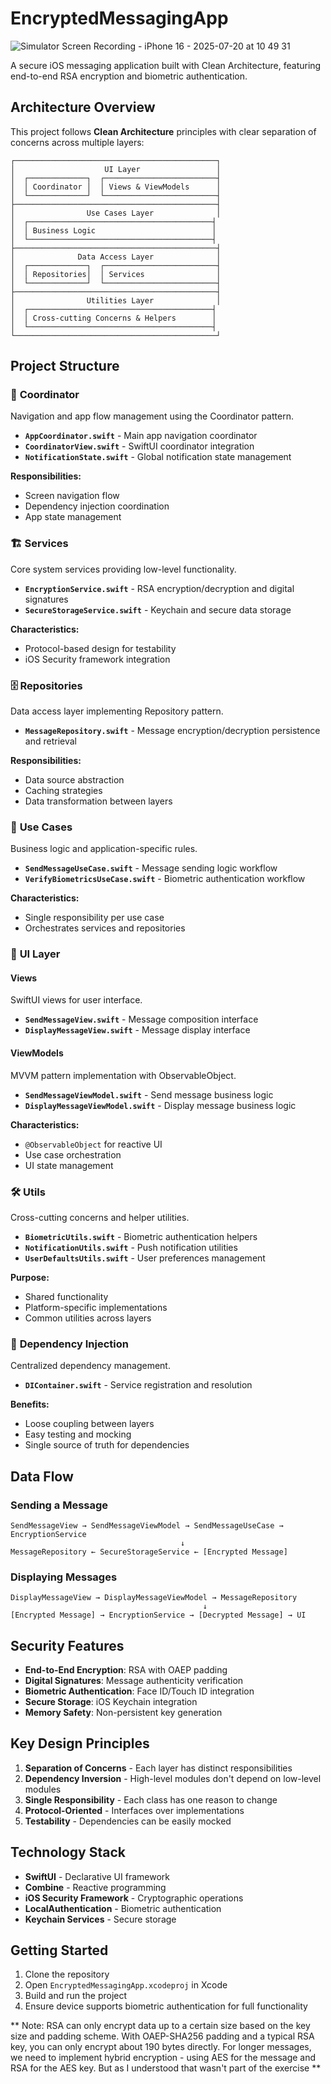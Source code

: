 # EncryptedMessagingApp

![Simulator Screen Recording - iPhone 16 - 2025-07-20 at 10 49 31](https://github.com/user-attachments/assets/95a772f3-25c9-4978-811a-759656f3a116)

A secure iOS messaging application built with Clean Architecture, featuring end-to-end RSA encryption and biometric authentication.

## Architecture Overview

This project follows **Clean Architecture** principles with clear separation of concerns across multiple layers:

```
┌─────────────────────────────────────────────┐
│                    UI Layer                 │
│  ┌─────────────┐  ┌─────────────────────────┤
│  │ Coordinator │  │ Views & ViewModels      │
│  └─────────────┘  └─────────────────────────┤
├─────────────────────────────────────────────┤
│                Use Cases Layer              │
│  ┌─────────────────────────────────────────┤
│  │ Business Logic                          │
│  └─────────────────────────────────────────┤
├─────────────────────────────────────────────┤
│              Data Access Layer              │
│  ┌─────────────┐  ┌─────────────────────────┤
│  │ Repositories│  │ Services                │
│  └─────────────┘  └─────────────────────────┤
├─────────────────────────────────────────────┤
│                Utilities Layer              │
│  ┌─────────────────────────────────────────┤
│  │ Cross-cutting Concerns & Helpers        │
│  └─────────────────────────────────────────┤
└─────────────────────────────────────────────┘
```

## Project Structure

### 🎯 **Coordinator**

Navigation and app flow management using the Coordinator pattern.

- **`AppCoordinator.swift`** - Main app navigation coordinator
- **`CoordinatorView.swift`** - SwiftUI coordinator integration
- **`NotificationState.swift`** - Global notification state management

**Responsibilities:**

- Screen navigation flow
- Dependency injection coordination
- App state management

### 🏗️ **Services**

Core system services providing low-level functionality.

- **`EncryptionService.swift`** - RSA encryption/decryption and digital signatures
- **`SecureStorageService.swift`** - Keychain and secure data storage

**Characteristics:**

- Protocol-based design for testability
- iOS Security framework integration

### 🗄️ **Repositories**

Data access layer implementing Repository pattern.

- **`MessageRepository.swift`** - Message encryption/decryption persistence and retrieval

**Responsibilities:**

- Data source abstraction
- Caching strategies
- Data transformation between layers

### 💼 **Use Cases**

Business logic and application-specific rules.

- **`SendMessageUseCase.swift`** - Message sending logic workflow
- **`VerifyBiometricsUseCase.swift`** - Biometric authentication workflow

**Characteristics:**

- Single responsibility per use case
- Orchestrates services and repositories

### 🎨 **UI Layer**

#### Views

SwiftUI views for user interface.

- **`SendMessageView.swift`** - Message composition interface
- **`DisplayMessageView.swift`** - Message display interface

#### ViewModels

MVVM pattern implementation with ObservableObject.

- **`SendMessageViewModel.swift`** - Send message business logic
- **`DisplayMessageViewModel.swift`** - Display message business logic

**Characteristics:**

- `@ObservableObject` for reactive UI
- Use case orchestration
- UI state management

### 🛠️ **Utils**

Cross-cutting concerns and helper utilities.

- **`BiometricUtils.swift`** - Biometric authentication helpers
- **`NotificationUtils.swift`** - Push notification utilities
- **`UserDefaultsUtils.swift`** - User preferences management

**Purpose:**

- Shared functionality
- Platform-specific implementations
- Common utilities across layers

### 🔧 **Dependency Injection**

Centralized dependency management.

- **`DIContainer.swift`** - Service registration and resolution

**Benefits:**

- Loose coupling between layers
- Easy testing and mocking
- Single source of truth for dependencies

## Data Flow

### Sending a Message

```
SendMessageView → SendMessageViewModel → SendMessageUseCase → EncryptionService
                                      ↓
MessageRepository ← SecureStorageService ← [Encrypted Message]
```

### Displaying Messages

```
DisplayMessageView → DisplayMessageViewModel → MessageRepository
                                           ↓
[Encrypted Message] → EncryptionService → [Decrypted Message] → UI
```

## Security Features

- **End-to-End Encryption**: RSA with OAEP padding
- **Digital Signatures**: Message authenticity verification
- **Biometric Authentication**: Face ID/Touch ID integration
- **Secure Storage**: iOS Keychain integration
- **Memory Safety**: Non-persistent key generation

## Key Design Principles

1. **Separation of Concerns** - Each layer has distinct responsibilities
2. **Dependency Inversion** - High-level modules don't depend on low-level modules
3. **Single Responsibility** - Each class has one reason to change
4. **Protocol-Oriented** - Interfaces over implementations
5. **Testability** - Dependencies can be easily mocked

## Technology Stack

- **SwiftUI** - Declarative UI framework
- **Combine** - Reactive programming
- **iOS Security Framework** - Cryptographic operations
- **LocalAuthentication** - Biometric authentication
- **Keychain Services** - Secure storage

## Getting Started

1. Clone the repository
2. Open `EncryptedMessagingApp.xcodeproj` in Xcode
3. Build and run the project
4. Ensure device supports biometric authentication for full functionality

** Note: RSA can only encrypt data up to a certain size based on the key size and padding scheme.
With OAEP-SHA256 padding and a typical RSA key, you can only encrypt about 190 bytes directly.
For longer messages, we need to implement hybrid encryption - using AES for the message and RSA for the AES key.
But as I understood that wasn't part of the exercise **
